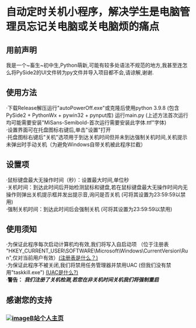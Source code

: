 # 自动定时关机小程序，解决学生是电脑管理员忘记关电脑或关电脑烦的痛点

## 用前声明<br>
我是一个~畜生~初中生,Python萌新,可能有较多处语法不规范的地方,我甚至连怎么将PySide2的UI文件转为py文件并导入项目都不会,请谅解,谢谢.

## 使用方法<br>
·下载Release解压运行"autoPowerOff.exe"或克隆后使用python 3.9.8 (包含PySide2 + PythonWx + pywin32 + pynput库) 运行main.py (上述方法首次运行均可能需要安装"MiSans-Semibold-首次运行需要安装此字体.ttf"字体)<br>
·设置界面可在托盘图标右键后,单击"设置"打开<br>
·托盘图标右键后"关机"选项用于到达关机时间但并未到达强制关机时间,关机提示未弹出时手动关机（为避免Windows自带关机被此程序拦截）<br>

## 设置项<br>
·鼠标键盘最大无操作时间（秒）：设置最大时间,单位秒<br>
·关机时间：到达此时间后开始检测鼠标和键盘,若在鼠标键盘最大无操作时间内无操作则弹出关机提示框并发出提示音,询问是否关机 (可将其设置为23:59:59以禁用)<br>
·强制关机时间：到达此时间后会强制关机 (可将其设置为23:59:59以禁用)<br>

## 使用须知<br>
·为保证此程序每次启动计算机均有效,我们将写入自启动项 （位于注册表 "HKEY_CURRENT_USER\SOFTWARE\Microsoft\Windows\CurrentVersion\Run",仅对当前用户有效）[(注册表是什么？)](https://docs.microsoft.com/zh-cn/windows/win32/sysinfo/registry)<br>
·为保证此程序不被关闭,我们将禁用任务管理器并禁用UAC (但我们没有禁用"taskkill.exe") [(UAC是什么?)](https://docs.microsoft.com/zh-cn/windows/security/identity-protection/user-account-control/how-user-account-control-works)<br>
·**警告：** _**我们注册了关机检测,若您在非关机时间关机我们将强制重启**_<br>

## 感谢您的支持<br>
### [![image](https://www.bilibili.com/favicon.ico?v=1)B站个人主页](https://space.bilibili.com/687039517)
